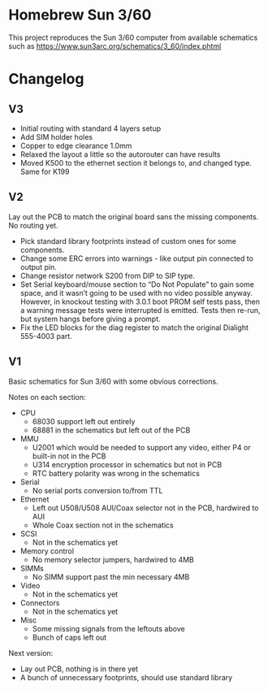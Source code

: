 # Homebrew Sun 3/60
This project reproduces the Sun 3/60 computer from available schematics such as https://www.sun3arc.org/schematics/3_60/index.phtml
# Changelog

## V3
- Initial routing with standard 4 layers setup
- Add SIM holder holes
- Copper to edge clearance 1.0mm
- Relaxed the layout a little so the autorouter can have results
- Moved K500 to the ethernet section it belongs to, and changed type. Same for K199

## V2
Lay out the PCB to match the original board sans the missing components. No routing yet.
- Pick standard library footprints instead of custom ones for some components.
- Change some ERC errors into warnings - like output pin connected to output pin.
- Change resistor network S200 from DIP to SIP type.
- Set Serial keyboard/mouse section to “Do Not Populate” to gain some space, and it wasn’t going to be used with no video possible anyway. However, in knockout testing with 3.0.1 boot PROM self tests pass, then a warning message tests were interrupted is emitted. Tests then re-run, but system hangs before giving a prompt.
- Fix the LED blocks for the diag register to match the original Dialight 555-4003 part.

## V1
Basic schematics for Sun 3/60 with some obvious corrections.

Notes on each section:
- CPU
  - 68030 support left out entirely
  - 68881 in the schematics but left out of the PCB
- MMU
  - U2001 which would be needed to support any video, either P4 or built-in not in the PCB
  - U314 encryption processor in schematics but not in PCB
  - RTC battery polarity was wrong in the schematics
- Serial
  - No serial ports conversion to/from TTL
- Ethernet
  - Left out U508/U508 AUI/Coax selector not in the PCB, hardwired to AUI
  - Whole Coax section not in the schematics
- SCSI
  - Not in the schematics yet
- Memory control
  - No memory selector jumpers, hardwired to 4MB
- SIMMs
  - No SIMM support past the min necessary 4MB
- Video
  - Not in the schematics yet
- Connectors
  - Not in the schematics yet
- Misc
  - Some missing signals from the leftouts above
  - Bunch of caps left out

Next version:
- Lay out PCB, nothing is in there yet
- A bunch of unnecessary footprints, should use standard library
